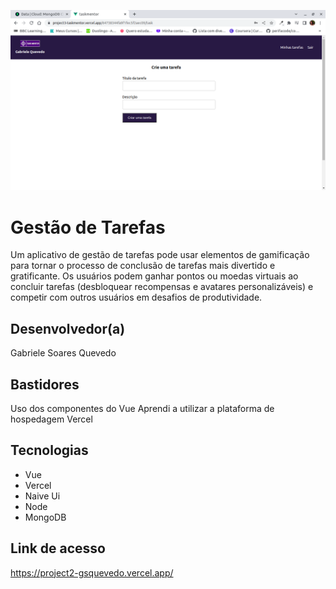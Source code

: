 ![screen](screen.png)

# Gestão de Tarefas
Um aplicativo de gestão de tarefas pode usar elementos de gamificação para tornar o processo de conclusão de tarefas mais divertido e gratificante. Os usuários podem ganhar pontos ou moedas virtuais ao concluir tarefas (desbloquear recompensas e avatares personalizáveis) e competir com outros usuários em desafios de produtividade.

## Desenvolvedor(a)
Gabriele Soares Quevedo

## Bastidores
Uso dos componentes do Vue
Aprendi a utilizar a plataforma de hospedagem Vercel

## Tecnologias
- Vue
- Vercel
- Naive Ui
- Node
- MongoDB

## Link de acesso
https://project2-gsquevedo.vercel.app/

